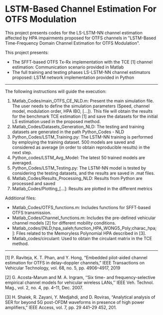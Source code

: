 # LSTM-Based Channel Estimation For OTFS Modulation

This project presents codes for the LS-LSTM-NN channel estimation affected by HPA impairments proposed for OTFS channels in "LSTM-Based Time-Frequency Domain Channel Estimation for OTFS Modulation".

This project presents:

- The SFFT-based OTFS Tx-Rx implementation with the TCE [1] channel estimation: Communication scenario provided in Matlab
- The full training and testing phases LS-LSTM-NN channel estimators proposed: LSTM network implementation provided in Python
----------------------------------------------------------------------------------------------------------------------
The following instructions will guide the execution:
1) Matlab_Codes/main_OTFS_CE_NLD.m: Present the main simulation file. The user needs to define the simulation parameters (Speed, channel model, modulation order, HPA IBO, [...]). This file will obtain the results for the benchmark TCE estimation [1] and save the datasets for the initial LS estimation used in the proposed method.
2) Matlab_Codes/Datasets_Generation_NLD: The testing and training datasets are generated in the path Python_Codes - NLD
3) Python_Codes/LSTM_Training.py:  The LSTM-NN training is performed by employing the training dataset. 500 models are saved and considered as average (in order to obtain reproducible results) in the next step.
4) Python_codes/LSTM_Avg_Model: The latest 50 trained models are averaged.
5) Python_Codes/LSTM_Testing.py: The LSTM-NN model is tested by considering the testing datasets, and the results are saved in .mat files.
6) Matlab_Codes/Results_Processing_NLD: Results from Python are processed and saved
7) Matlab_Codes/Plotting_[...]: Results are plotted in the different metrics

Additional files:
- Matlab_Codes/OTFS_functions.m: Includes functions for SFFT-based OTFS transmission.
- Matlab_Codes/Channel_functions.m: Includes the pre-defined vehicular channel models [2] for different mobility conditions.
- Matlab_codes/[NLD;hpa_saleh;function_HPA_WONG5_Poly;charac_hpa;]: Files related to the Memoryless Polynomial HPA described in [3].
- Matlab_codes/circulant: Used to obtain the circulant matrix in the TCE method.
----------------------------------------------------------------------------------------------------------------------
[1] P. Raviteja, K. T. Phan, and Y. Hong, “Embedded pilot-aided channel estimation for OTFS in delay–doppler channels,” IEEE Transactions on Vehicular Technology, vol. 68, no. 5, pp. 4906–4917, 2019

[2] G. Acosta-Marum and M. A. Ingram, ‘‘Six time- and frequency-selective empirical channel models for vehicular wireless LANs,’’ IEEE Veh. Technol. Mag., vol. 2, no. 4, pp. 4–11, Dec. 2007.

[3] H. Shaiek, R. Zayani, Y. Medjahdi, and D. Roviras, “Analytical analysis of SER for beyond 5G post-OFDM waveforms in presence of high power amplifiers,” IEEE Access, vol. 7, pp. 29 441–29 452, 201.
